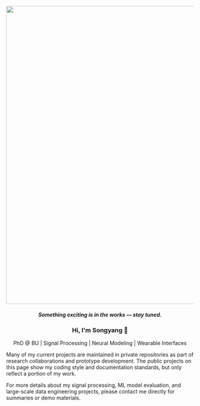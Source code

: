 <p align="center">
  <img src="https://raw.githubusercontent.com/songyangwang/Songyang-W/main/comingsoonTAG.jpeg" width="800"/>
  <h4 align="center"><em>Something exciting is in the works — stay tuned.</em></h4>
</p>

<h3 align="center">Hi, I'm Songyang 👋</h3>
<p align="center">PhD @ BU | Signal Processing | Neural Modeling | Wearable Interfaces</p>

Many of my current projects are maintained in private repositories as part of research collaborations and prototype development.
The public projects on this page show my coding style and documentation standards, but only reflect a portion of my work.

For more details about my signal processing, ML model evaluation, and large-scale data engineering projects, please contact me directly for summaries or demo materials.
